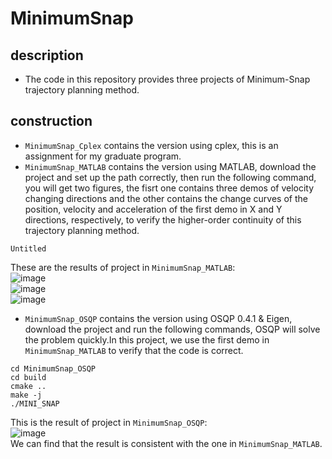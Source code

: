 # MinimumSnap
## description    
* The code in this repository provides three projects of Minimum-Snap trajectory planning method.       
## construction
* `MinimumSnap_Cplex` contains the version using cplex, this is an assignment for my graduate program.
* `MinimumSnap_MATLAB` contains the version using MATLAB, download the project and set up the path correctly, then run the following command, you will get two figures, the fisrt one
contains three demos of velocity changing directions and the other contains the change curves of the position, velocity and acceleration of the first demo in X and Y directions, respectively, 
to verify the higher-order continuity of this trajectory planning method.
```
Untitled
```
These are the results of project in `MinimumSnap_MATLAB`:         
![image]( https://github.com/Technician13/MinimumSnap/blob/master/MinimumSnap_MATLAB/res/res_data.png)     
![image]( https://github.com/Technician13/MinimumSnap/blob/master/MinimumSnap_MATLAB/res/res_1.png)          
![image]( https://github.com/Technician13/MinimumSnap/blob/master/MinimumSnap_MATLAB/res/res_2.png)      
* `MinimumSnap_OSQP` contains the version using OSQP 0.4.1 & Eigen, download the project and run the following commands, OSQP will solve the problem quickly.In this project, we use the first demo in 
`MinimumSnap_MATLAB` to verify that the code is correct.
```
cd MinimumSnap_OSQP
cd build
cmake ..
make -j
./MINI_SNAP
```
This is the result of project in `MinimumSnap_OSQP`:           
![image]( https://github.com/Technician13/MinimumSnap/blob/master/MinimumSnap_OSQP/res/res_1.png)              
We can  find that the result is consistent with the one in `MinimumSnap_MATLAB`.
